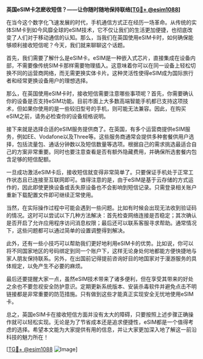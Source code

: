 **英国eSIM卡怎麽收短信？——让你随时随地保持联络[[TG💪+ @esim1088](https://t.me/s/esim1088)]**

在当今这个数字化飞速发展的时代，手机通信方式正在经历一场革命。从传统的实体SIM卡到如今风靡全球的eSIM技术，它不仅让我们的生活更加便捷，也彻底改变了人们对于移动通信的认知。那么，当我们在英国使用eSIM卡时，如何确保能够顺利接收短信呢？今天，我们就来聊聊这个话题。

首先，我们需要了解什么是eSIM卡。eSIM是一种嵌入式芯片，直接集成在设备内部，不需要像传统SIM卡那样需要物理插入。这意味着你可以在同一设备上轻松切换不同的运营商网络，而无需更换实体卡片。这种灵活性使得eSIM成为国际旅行者和经常更换设备用户的理想选择。

那么，在英国使用eSIM卡时，接收短信需要注意哪些事项呢？首先，你需要确认你的设备是否支持eSIM功能。目前市面上大多数高端智能手机都已支持这项技术，但如果你使用的是一些较旧型号的手机，则可能无法兼容。因此，在购买eSIM之前，请务必检查你的设备规格说明。

接下来就是选择合适的eSIM服务提供商了。在英国，有多个运营商提供eSIM服务，例如EE、Vodafone以及Three等。这些服务商通常会提供多种套餐供用户选择，包括流量包、通话分钟数以及短信数量等选项。根据自己的需求挑选最适合自己的方案非常重要。同时也要注意查看是否有额外隐藏费用，并确保所选套餐内包含足够的短信配额。

一旦成功激活eSIM卡后，接收短信就变得非常简单了。只要保证手机处于正常工作状态且已连接至互联网即可。值得注意的是，由于eSIM是基于云存储的方式运作的，因此即使更换设备或丢失原设备也不会影响到短信记录。只需登录相关账户重新下载配置文件即可继续正常使用。

当然，在实际操作过程中可能会遇到一些问题。比如有时候会出现无法收到验证码的情况。这时可以尝试以下几种方法解决：首先检查网络连接是否稳定；其次确认是否开启了允许应用程序访问消息权限；最后还可以联系客服寻求帮助。通常情况下，这些问题都可以通过简单的设置调整得到解决。

此外，还有一些小技巧可以帮助我们更好地利用eSIM卡的优势。比如说，你可以将不同国家地区的号码绑定到同一个账户下，这样无论身处何地都能方便快捷地与家人朋友保持联系。另外，在出国前记得提前咨询好目的地国家对于漫游服务的具体规定，以免产生不必要的麻烦。

最后还要提醒大家一点，虽然eSIM技术带来了诸多便利，但在享受其带来的好处之余也不要忽视安全防护意识。定期更新系统版本、安装杀毒软件并避免点击不明链接都是非常重要的防范措施。只有做到这些才能真正实现安全无忧地使用eSIM卡。

总之，英国eSIM卡在接收短信方面并没有太大的障碍，只要按照上述步骤正确操作就可以轻松实现。无论是为了节省成本还是追求便捷性，eSIM都是一个值得考虑的选择。希望本文能为大家提供有用的信息，并让大家更加深入地了解这一前沿科技的魅力所在！

[[TG💪+ @esim1088](https://t.me/s/esim1088) ![Image](https://i.postimg.cc/4NQfJmqS/Snipaste-2025-05-13-00-14-12.png)]